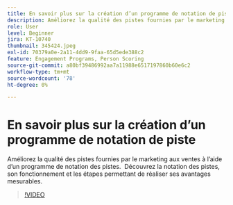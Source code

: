 ```yaml
---
title: En savoir plus sur la création d’un programme de notation de piste
description: Améliorez la qualité des pistes fournies par le marketing aux ventes à l’aide d’un programme de notation des pistes.  Découvrez la notation des pistes, son fonctionnement et les étapes permettant de réaliser ses avantages mesurables.
role: User
level: Beginner
jira: KT-10740
thumbnail: 345424.jpeg
exl-id: 70379a0e-2a11-4dd9-9faa-65d5ede388c2
feature: Engagement Programs, Person Scoring
source-git-commit: a80bf39486992aa7a11988e6517197860b60e6c2
workflow-type: tm+mt
source-wordcount: '78'
ht-degree: 0%

---
```


# En savoir plus sur la création d’un programme de notation de piste

Améliorez la qualité des pistes fournies par le marketing aux ventes à l’aide d’un programme de notation des pistes.  Découvrez la notation des pistes, son fonctionnement et les étapes permettant de réaliser ses avantages mesurables.

>[!VIDEO](https://video.tv.adobe.com/v/345424/?quality=12&learn=on)

